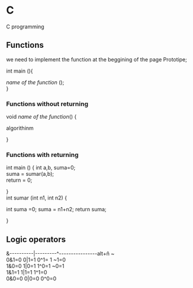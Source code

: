 # C  


C programming  

## Functions  

we need to implement the function at the beggining of the page
Prototipe;  
 
int main (){  

*name of the function* ();  
}

### Functions without returning   

void *name of the function*() {

algorithinm  

}  

### Functions with returning  
int main () {
  int a,b, suma=0;  
  suma = sumar(a,b);  
  return = 0;  
  
}  
int sumar (int n1, int n2) {

int suma =0;
suma = n1+n2;
return suma;

}  

## Logic operators 
 &----------|---------^----------------alt+ñ ~  
0&1=0      0|1=1     0^1= 1           ~1=0  
1&0=0      1|0=1     1^0=1            ~0=1  
1&1=1      1|1=1     1^1=0  
0&0=0      0|0=0     0^0=0  
